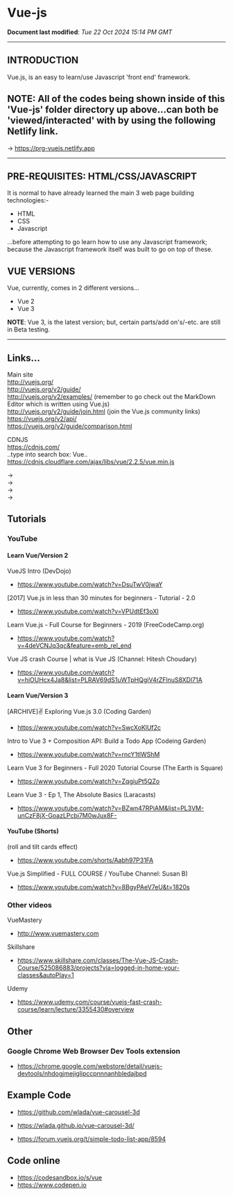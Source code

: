 # Vue-js

**Document last modified**: *Tue 22 Oct 2024 15:14 PM GMT*  

-----

## INTRODUCTION  

Vue.js, is an easy to learn/use Javascript 'front end' framework.

## NOTE: All of the codes being shown inside of this 'Vue-js' folder directory up above...can both be 'viewed/interacted' with by using the following Netlify link.

-> https://prg-vuejs.netlify.app  

-----

## PRE-REQUISITES: HTML/CSS/JAVASCRIPT  

It is normal to have already learned the main 3 web page building technologies:-  

- HTML
- CSS
- Javascript  

...before attempting to go learn how to use any Javascript framework; because the Javascript framework itself was built to go on top of these.

## VUE VERSIONS

Vue, currently, comes in 2 different versions...

- Vue 2
- Vue 3

**NOTE**: Vue 3, is the latest version; but, certain parts/add on's/-etc. are still in Beta testing.

-----

## Links...

Main site  
http://vuejs.org/  
http://vuejs.org/v2/guide/  
http://vuejs.org/v2/examples/  (remember to go check out the MarkDown Editor which is written using Vue.js)    
http://vuejs.org/v2/guide/join.html  (join the Vue.js community links)  
https://vuejs.org/v2/api/  
https://vuejs.org/v2/guide/comparison.html  


CDNJS   
https://cdnjs.com/  
..type into search box: Vue..  
https://cdnjs.cloudflare.com/ajax/libs/vue/2.2.5/vue.min.js  

-> <script src="https://unpkg.com/vue@2.5.16/dist/vue.js"></script>  
-> <script src="https://cdnjs.cloudflare.com/ajax/libs/vue/2.2.5/vue.min.js"></script>  
-> <script src="https://cdn.jsdelivr.net/npm/vue"></script>  
-> <script src="https://cdn.jsdelivr.net/npm/vue/dist/vue.js"></script>  


## Tutorials

### YouTube

#### Learn Vue/Version 2 

VueJS Intro (DevDojo)  
- https://www.youtube.com/watch?v=DsuTwV0jwaY  

[2017] Vue.js in less than 30 minutes for beginners - Tutorial - 2.0  
- https://www.youtube.com/watch?v=VPUdtEf3oXI  

Learn Vue.js - Full Course for Beginners - 2019 (FreeCodeCamp.org)  
- https://www.youtube.com/watch?v=4deVCNJq3qc&feature=emb_rel_end  

Vue JS crash Course | what is Vue JS (Channel: Hitesh Choudary)  
- https://www.youtube.com/watch?v=hiOUHcx4Ja8&list=PLRAV69dS1uWTpHQgiV4rZFlnuS8XDl71A  

#### Learn Vue/Version 3 

[ARCHIVE]✌️ Exploring Vue.js 3.0  (Coding Garden)  
- https://www.youtube.com/watch?v=SwcXoKlUf2c  

Intro to Vue 3 + Composition API: Build a Todo App  (Codeing Garden)  
- https://www.youtube.com/watch?v=rncY1tlWShM  

Learn Vue 3 for Beginners - Full 2020 Tutorial Course (The Earth is Square)  
- https://www.youtube.com/watch?v=ZqgiuPt5QZo  

Learn Vue 3 - Ep 1, The Absolute Basics  (Laracasts)  
- https://www.youtube.com/watch?v=BZwn47RPiAM&list=PL3VM-unCzF8jX-GoazLPcbi7M0wJux8F-  

#### YouTube (Shorts)

(roll and tilt cards effect)  
- https://www.youtube.com/shorts/Aabh97P31FA

Vue.js Simplified - FULL COURSE / YouTube Channel: Susan B)
- https://www.youtube.com/watch?v=8BgyPAeV7eU&t=1820s  

### Other videos

VueMastery  
- http://www.vuemastery.com  

Skillshare  
- https://www.skillshare.com/classes/The-Vue-JS-Crash-Course/525086883/projects?via=logged-in-home-your-classes&autoPlay=1  

Udemy  
- https://www.udemy.com/course/vuejs-fast-crash-course/learn/lecture/3355430#overview  

## Other

### Google Chrome Web Browser Dev Tools extension

- https://chrome.google.com/webstore/detail/vuejs-devtools/nhdogjmejiglipccpnnnanhbledajbpd  

## Example Code

- https://github.com/wlada/vue-carousel-3d   
- https://wlada.github.io/vue-carousel-3d/  

- https://forum.vuejs.org/t/simple-todo-list-app/8594  

## Code online

- https://codesandbox.io/s/vue    
- https://www.codepen.io  

